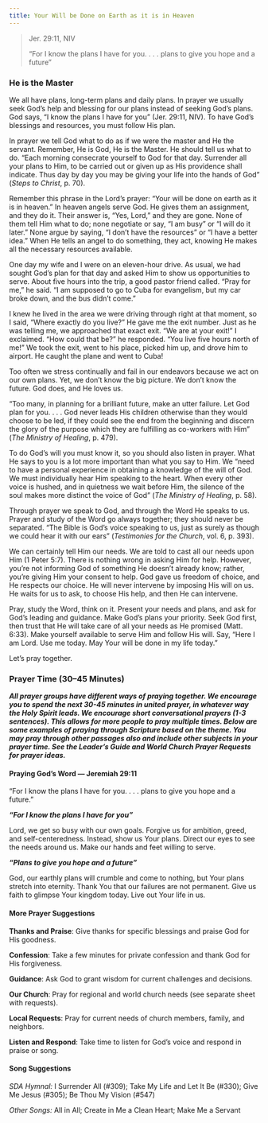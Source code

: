 ```yaml
---
title: Your Will be Done on Earth as it is in Heaven
---
```


> <p>Jer. 29:11, NIV</p>
> “For I know the plans I have for you. . . . plans to give you hope and a future”

### He is the Master

We all have plans, long-term plans and daily plans. In prayer we usually seek God’s help and blessing for our plans instead of seeking God’s plans. God says, “I know the plans I have for you” (Jer. 29:11, NIV). To have God’s blessings and resources, you must follow His plan.

In prayer we tell God what to do as if we were the master and He the servant. Remember, He is God, He is the Master. He should tell us what to do. “Each morning consecrate yourself to God for that day. Surrender all your plans to Him, to be carried out or given up as His providence shall indicate. Thus day by day you may be giving your life into the hands of God” (_Steps to Christ_, p. 70).

Remember this phrase in the Lord’s prayer: “Your will be done on earth as it is in heaven.” In heaven angels serve God. He gives them an assignment, and they do it. Their answer is, “Yes, Lord,” and they are gone. None of them tell Him what to do; none negotiate or say, “I am busy” or “I will do it later.” None argue by saying, “I don’t have the resources” or “I have a better idea.” When He tells an angel to do something, they act, knowing He makes all the necessary resources available.

One day my wife and I were on an eleven-hour drive. As usual, we had sought God’s plan for that day and asked Him to show us opportunities to serve. About five hours into the trip, a good pastor friend called. “Pray for me,” he said. “I am supposed to go to Cuba for evangelism, but my car broke down, and the bus didn’t come.”

I knew he lived in the area we were driving through right at that moment, so I said, “Where exactly do you live?” He gave me the exit number. Just as he was telling me, we approached that exact exit. “We are at your exit!” I exclaimed. “How could that be?” he responded. “You live five hours north of me!” We took the exit, went to his place, picked him up, and drove him to airport. He caught the plane and went to Cuba!

Too often we stress continually and fail in our endeavors because we act on our own plans. Yet, we don’t know the big picture. We don’t know the future. God does, and He loves us.

“Too many, in planning for a brilliant future, make an utter failure. Let God plan for you. . . . God never leads His children otherwise than they would choose to be led, if they could see the end from the beginning and discern the glory of the purpose which they are fulfilling as co-workers with Him” (_The Ministry of Healing_, p. 479).

To do God’s will you must know it, so you should also listen in prayer. What He says to you is a lot more important than what you say to Him. We “need to have a personal experience in obtaining a knowledge of the will of God. We must individually hear Him speaking to the heart. When every other voice is hushed, and in quietness we wait before Him, the silence of the soul makes more distinct the voice of God” (_The Ministry of Healing_, p. 58).

Through prayer we speak to God, and through the Word He speaks to us. Prayer and study of the Word go always together; they should never be separated. “The Bible is God’s voice speaking to us, just as surely as though we could hear it with our ears” (_Testimonies for the Church_, vol. 6, p. 393).

We can certainly tell Him our needs. We are told to cast all our needs upon Him (1 Peter 5:7). There is nothing wrong in asking Him for help. However, you’re not informing God of something He doesn’t already know; rather, you’re giving Him your consent to help. God gave us freedom of choice, and He respects our choice. He will never intervene by imposing His will on us. He waits for us to ask, to choose His help, and then He can intervene.

Pray, study the Word, think on it. Present your needs and plans, and ask for God’s leading and guidance. Make God’s plans your priority. Seek God first, then trust that He will take care of all your needs as He promised (Matt. 6:33). Make yourself available to serve Him and follow His will. Say, “Here I am Lord. Use me today. May Your will be done in my life today.”

Let’s pray together.

### Prayer Time (30–45 Minutes)

_**All prayer groups have different ways of praying together. We encourage you to spend the next 30-45 minutes in united prayer, in whatever way the Holy Spirit leads. We encourage short conversational prayers (1-3 sentences). This allows for more people to pray multiple times. Below are some examples of praying through Scripture based on the theme. You may pray through other passages also and include other subjects in your prayer time. See the Leader’s Guide and World Church Prayer Requests for prayer ideas.**_

#### Praying God’s Word — Jeremiah 29:11

“For I know the plans I have for you. . . . plans to give you hope and a future.”

**_“For I know the plans I have for you”_**

Lord, we get so busy with our own goals. Forgive us for ambition, greed, and self-centeredness. Instead, show us Your plans. Direct our eyes to see the needs around us. Make our hands and feet willing to serve.

**_“Plans to give you hope and a future”_**

God, our earthly plans will crumble and come to nothing, but Your plans stretch into eternity. Thank You that our failures are not permanent. Give us faith to glimpse Your kingdom today. Live out Your life in us.

#### More Prayer Suggestions

**Thanks and Praise**: Give thanks for specific blessings and praise God for His goodness.

**Confession**: Take a few minutes for private confession and thank God for His forgiveness.

**Guidance**: Ask God to grant wisdom for current challenges and decisions.

**Our Church**: Pray for regional and world church needs (see separate sheet with requests).

**Local Requests**: Pray for current needs of church members, family, and neighbors.

**Listen and Respond**: Take time to listen for God’s voice and respond in praise or song.

#### Song Suggestions

_SDA Hymnal:_ I Surrender All (#309); Take My Life and Let It Be (#330); Give Me Jesus (#305); Be Thou My Vision (#547)

_Other Songs:_ All in All; Create in Me a Clean Heart; Make Me a Servant